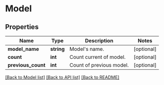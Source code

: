 # Model

## Properties
Name | Type | Description | Notes
------------ | ------------- | ------------- | -------------
**model_name** | **string** | Model&#39;s name. | [optional] 
**count** | **int** | Count current of model. | [optional] 
**previous_count** | **int** | Count of previous model. | [optional] 

[[Back to Model list]](../README.md#documentation-for-models) [[Back to API list]](../README.md#documentation-for-api-endpoints) [[Back to README]](../README.md)


